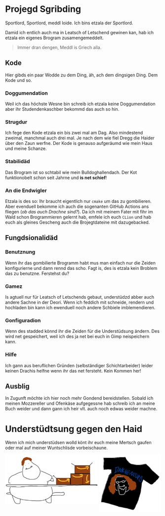 Projegd Sgribding
=================

Sportlord, Sportlord, meddl loide. Ich bins etzala der Sportlord.

Damid ich entlich auch ma in Leatsch of Letschend gewinen kan, hab ich etzala ein eigenes Brogram zusamengemeddelt.

> Immer dran dengen, Meddl is Griech alla.

## Kode

Hier gibds ein paar Wodde zu dem Ding, äh, ach dem dingsigen Ding. Dem Kode und so.

### Doggumendation

Weil ich das höchste Wesne bin schreib ich etzala keine Doggumendation aber ihr Studendenkaschber bekommd das auch so hin.

### Strugdur

Ich fege den Kode etzala ein bis zwei mal am Dag. Also mindestend zweimal, manchmal auch drei mal. Je nach dem wie fiel Dregg die Haider über den Zaun werfne. Der Kode is genauso aufgeräumd wie mein Haus und meine Schanze.

### Stabilidäd

Das Brogram ist so schtabil wie mein Bulldoghallendach. Der Kot funktionobelt schon seit Jahrne und **is net schief**!

### An die Endwigler

Etzala is des so: Ihr braucht eigentlich nur `cmake` um das zu gombilieren. Aber evenduell bekomme ich auch die sogenanten GitHub Actions ans fliegen (_ob das auch Drachne sind?_). Da ich mit meinem Fater mit fihr im Wald schon Brogrammieren gelernt hab, emfele ich euch `CLion` und hab euch als gleines Gescheng auch die Brojegtdateine mit dazugebacked.

## Fungdsionalidäd

### Benutznung

Wenn ihr das gombilierte Brogramm habt mus man einfach nur die Zeiden konfigurierne und dann rennd das scho. Fagt is, des is etzala kein Broblem das zu benutzne. Ferstehst du?

### Gamez

Is agtuell nur für Leatsch of Letschends gebaut, understüdzd abber auch andere Sachne in der Deori. Wenn ich feddich mit schneide, rendern und hochladen bin kann ich ewenduell noch andere Schbiele imblemendieren.

### Gonfiguradion

Wenn des stadded könnd ihr die Zeiden für die Understüdsung ändern. Des wird net gespeichert, weil ich des ja net bei euch in Gimp neispeichern kann.

### Hilfe

Ich gann aus beruflichen Gründen (selbständiger Schichtarbeider) leider keinen Drachis helfne wenn ihr das net fersteht. Kein Kommen her!

## Ausblig

In Zugunft möchte ich hier noch mehr Gondend bereidstellen. Sobald ich meinen Mozzereller und Ofenkäse aufgegessne hab schreib ich an meine Buch weider und dann gann ich heir vlt. auch noch edwas weider machne.

# Understüdtsung gegen den Haid

Wenn ich mich understüdsen wolld könt ihr euch meine Mertsch gaufen oder mal auf meiner Wuntschlisde vorbeischaune.

<img src=".github/images/fenshirt.png?raw=true" width=200 align=right>

<img src=".github/images/wuntschlisde.png?raw=true" width=300 align=left>
